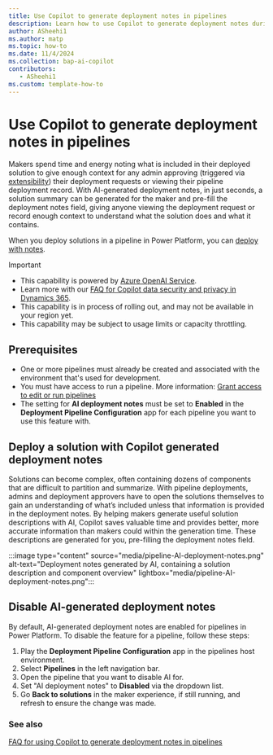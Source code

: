 ```yaml
---
title: Use Copilot to generate deployment notes in pipelines
description: Learn how to use Copilot to generate deployment notes during pipeline deployments.
author: ASheehi1
ms.author: matp
ms.topic: how-to
ms.date: 11/4/2024
ms.collection: bap-ai-copilot
contributors:
   - ASheehi1
ms.custom: template-how-to
---
```

# Use Copilot to generate deployment notes in pipelines

Makers spend time and energy noting what is included in their deployed solution to give enough context for any admin approving (triggered via [extensibility](extend-pipelines.md)) their deployment requests or viewing their pipeline deployment record. With AI-generated deployment notes, in just seconds, a solution summary can be generated for the maker and pre-fill the deployment notes field, giving anyone viewing the deployment request or record enough context to understand what the solution does and what it contains. 

When you deploy solutions in a pipeline in Power Platform, you can [deploy with notes](run-pipeline.md#run-a-pipeline).

> [!IMPORTANT]
>
> - This capability is powered by [ Azure OpenAI Service](/azure/cognitive-services/openai/overview).
> - Learn more with our [FAQ for Copilot data security and privacy in Dynamics 365](/dynamics365/transparency-note-copilot-data-security-privacy).
> - This capability is in process of rolling out, and may not be available in your region yet.
> - This capability  may be subject to usage limits or capacity throttling.

## Prerequisites

- One or more pipelines must already be created and associated with the environment that's used for development.
- You must have access to run a pipeline. More information: [Grant access to edit or run pipelines](custom-host-pipelines.md#grant-access-to-edit-or-run-pipelines)
- The setting for **AI deployment notes** must be set to **Enabled** in the **Deployment Pipeline Configuration** app for each pipeline you want to use this feature with.

## Deploy a solution with Copilot generated deployment notes

Solutions can become complex, often containing dozens of components that are difficult to partition and summarize. With pipeline deployments, admins and deployment approvers have to open the solutions themselves to gain an understanding of what’s included unless that information is provided in the deployment notes. By helping makers generate useful solution descriptions with AI, Copilot saves valuable time and provides better, more accurate information than makers could within the generation time. These descriptions are generated for you, pre-filling the deployment notes field.

:::image type="content" source="media/pipeline-AI-deployment-notes.png" alt-text="Deployment notes generated by AI, containing a solution description and component overview" lightbox="media/pipeline-AI-deployment-notes.png":::

## Disable AI-generated deployment notes

By default, AI-generated deployment notes are enabled for pipelines in Power Platform. To disable the feature for a pipeline, follow these steps:

1. Play the **Deployment Pipeline Configuration** app in the pipelines host environment.
2. Select **Pipelines** in the left navigation bar.
3. Open the pipeline that you want to disable AI for.
4. Set "AI deployment notes" to **Disabled** via the dropdown list.
5. Go **Back to solutions** in the maker experience, if still running, and refresh to ensure the change was made.

### See also

[FAQ for using Copilot to generate deployment notes in pipelines](faqs-ai-deployment-notes-pipelines.md)

